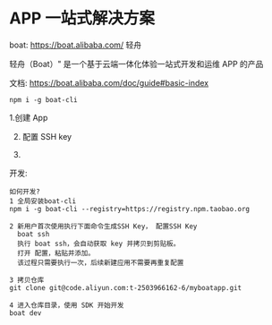 # APP 一站式解决方案

boat: https://boat.alibaba.com/ 轻舟

轻舟（Boat）" 是一个基于云端一体化体验一站式开发和运维 APP 的产品

文档: https://boat.alibaba.com/doc/guide#basic-index

```
npm i -g boat-cli
```

1.创建 App

2. 配置 SSH key

3. 

开发:
```
如何开发?
1 全局安装boat-cli
npm i -g boat-cli --registry=https://registry.npm.taobao.org

2 新用户首次使用执行下面命令生成SSH Key， 配置SSH Key
  boat ssh
  执行 boat ssh，会自动获取 key 并拷贝到剪贴板。
  打开 配置，粘贴并添加。
  该过程只需要执行一次，后续新建应用不需要再重复配置

3 拷贝仓库
git clone git@code.aliyun.com:t-2503966162-6/myboatapp.git

4 进入仓库目录，使用 SDK 开始开发
boat dev
```

